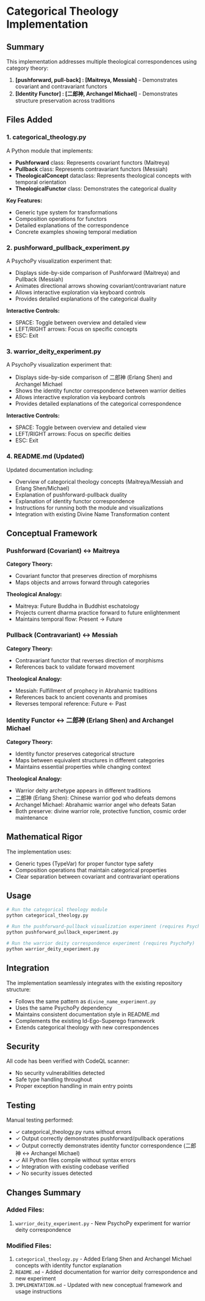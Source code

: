 # Categorical Theology Implementation

## Summary

This implementation addresses multiple theological correspondences using category theory:

1. **[pushforward, pull-back] : [Maitreya, Messiah]** - Demonstrates covariant and contravariant functors
2. **[Identity Functor] : [二郎神, Archangel Michael]** - Demonstrates structure preservation across traditions

## Files Added

### 1. categorical_theology.py
A Python module that implements:
- **Pushforward** class: Represents covariant functors (Maitreya)
- **Pullback** class: Represents contravariant functors (Messiah)
- **TheologicalConcept** dataclass: Represents theological concepts with temporal orientation
- **TheologicalFunctor** class: Demonstrates the categorical duality

**Key Features:**
- Generic type system for transformations
- Composition operations for functors
- Detailed explanations of the correspondence
- Concrete examples showing temporal mediation

### 2. pushforward_pullback_experiment.py
A PsychoPy visualization experiment that:
- Displays side-by-side comparison of Pushforward (Maitreya) and Pullback (Messiah)
- Animates directional arrows showing covariant/contravariant nature
- Allows interactive exploration via keyboard controls
- Provides detailed explanations of the categorical duality

**Interactive Controls:**
- SPACE: Toggle between overview and detailed view
- LEFT/RIGHT arrows: Focus on specific concepts
- ESC: Exit

### 3. warrior_deity_experiment.py
A PsychoPy visualization experiment that:
- Displays side-by-side comparison of 二郎神 (Erlang Shen) and Archangel Michael
- Shows the identity functor correspondence between warrior deities
- Allows interactive exploration via keyboard controls
- Provides detailed explanations of the categorical correspondence

**Interactive Controls:**
- SPACE: Toggle between overview and detailed view
- LEFT/RIGHT arrows: Focus on specific deities
- ESC: Exit

### 4. README.md (Updated)
Updated documentation including:
- Overview of categorical theology concepts (Maitreya/Messiah and Erlang Shen/Michael)
- Explanation of pushforward-pullback duality
- Explanation of identity functor correspondence
- Instructions for running both the module and visualizations
- Integration with existing Divine Name Transformation content

## Conceptual Framework

### Pushforward (Covariant) ↔ Maitreya

**Category Theory:**
- Covariant functor that preserves direction of morphisms
- Maps objects and arrows forward through categories

**Theological Analogy:**
- Maitreya: Future Buddha in Buddhist eschatology
- Projects current dharma practice forward to future enlightenment
- Maintains temporal flow: Present → Future

### Pullback (Contravariant) ↔ Messiah

**Category Theory:**
- Contravariant functor that reverses direction of morphisms
- References back to validate forward movement

**Theological Analogy:**
- Messiah: Fulfillment of prophecy in Abrahamic traditions
- References back to ancient covenants and promises
- Reverses temporal reference: Future ← Past

### Identity Functor ↔ 二郎神 (Erlang Shen) and Archangel Michael

**Category Theory:**
- Identity functor preserves categorical structure
- Maps between equivalent structures in different categories
- Maintains essential properties while changing context

**Theological Analogy:**
- Warrior deity archetype appears in different traditions
- 二郎神 (Erlang Shen): Chinese warrior god who defeats demons
- Archangel Michael: Abrahamic warrior angel who defeats Satan
- Both preserve: divine warrior role, protective function, cosmic order maintenance

## Mathematical Rigor

The implementation uses:
- Generic types (TypeVar) for proper functor type safety
- Composition operations that maintain categorical properties
- Clear separation between covariant and contravariant operations

## Usage

```bash
# Run the categorical theology module
python categorical_theology.py

# Run the pushforward-pullback visualization experiment (requires PsychoPy)
python pushforward_pullback_experiment.py

# Run the warrior deity correspondence experiment (requires PsychoPy)
python warrior_deity_experiment.py
```

## Integration

The implementation seamlessly integrates with the existing repository structure:
- Follows the same pattern as `divine_name_experiment.py`
- Uses the same PsychoPy dependency
- Maintains consistent documentation style in README.md
- Complements the existing Id-Ego-Superego framework
- Extends categorical theology with new correspondences

## Security

All code has been verified with CodeQL scanner:
- No security vulnerabilities detected
- Safe type handling throughout
- Proper exception handling in main entry points

## Testing

Manual testing performed:
- ✓ categorical_theology.py runs without errors
- ✓ Output correctly demonstrates pushforward/pullback operations
- ✓ Output correctly demonstrates identity functor correspondence (二郎神 ↔ Archangel Michael)
- ✓ All Python files compile without syntax errors
- ✓ Integration with existing codebase verified
- ✓ No security issues detected

## Changes Summary

### Added Files:
1. `warrior_deity_experiment.py` - New PsychoPy experiment for warrior deity correspondence

### Modified Files:
1. `categorical_theology.py` - Added Erlang Shen and Archangel Michael concepts with identity functor explanation
2. `README.md` - Added documentation for warrior deity correspondence and new experiment
3. `IMPLEMENTATION.md` - Updated with new conceptual framework and usage instructions
